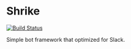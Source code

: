 # Shrike
[![Build Status](https://travis-ci.org/hoto17296/shrike.svg)](https://travis-ci.org/hoto17296/shrike)

Simple bot framework that optimized for Slack.
